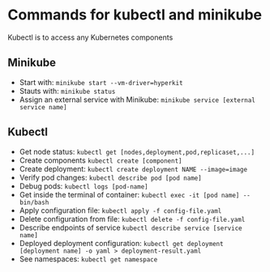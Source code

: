 # Commands for kubectl and minikube

Kubectl is to access any Kubernetes components

## Minikube
- Start with: `minikube start --vm-driver=hyperkit`
- Stauts with: `minikube status`
- Assign an external service with Minikube: `minikube service [external service name]`

## Kubectl
- Get node status: `kubectl get [nodes,deployment,pod,replicaset,...]`
- Create components `kubectl create [component]`
 - Create deployment: `kubectl create deployment NAME --image=image`
- Verify pod changes: `kubectl describe pod [pod name]`
- Debug pods: `kubectl logs [pod-name]`
- Get inside the terminal of container: `kubectl exec -it [pod name] -- bin/bash`
- Apply configuration file: `kubectl apply -f config-file.yaml`
- Delete configuration from file: `kubectl delete -f config-file.yaml`
- Describe endpoints of service `kubectl describe service [service name]`
- Deployed deployment configuration: `kubectl get deployment [deployment name] -o yaml > deployment-result.yaml`
- See namespaces: `kubectl get namespace`